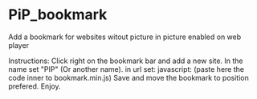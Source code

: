 # PiP_bookmark
Add a bookmark for websites witout picture in picture enabled on web player

Instructions:
Click right on the bookmark bar and add a new site.
In the name set "PIP" (Or another name).
in url set:
javascript: (paste here the code inner to bookmark.min.js)
Save and move the bookmark to position prefered.
Enjoy.
